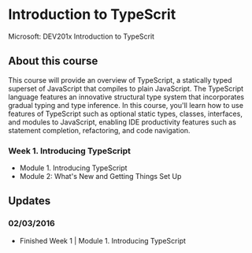 # Introduction to TypeScrit
Microsoft: DEV201x Introduction to TypeScrit

## About this course
This course will provide an overview of TypeScript, a statically typed superset of JavaScript that compiles to plain JavaScript. The TypeScript language features an innovative structural type system that incorporates gradual typing and type inference. In this course, you'll learn how to use features of TypeScript such as optional static types, classes, interfaces, and modules to JavaScript, enabling IDE productivity features such as statement completion, refactoring, and code navigation.

### Week 1. Introducing TypeScript
- Module 1. Introducing TypeScript
- Module 2: What's New and Getting Things Set Up


## Updates
### 02/03/2016
- Finished Week 1 | Module 1. Introducing TypeScript
